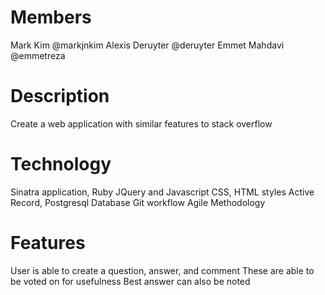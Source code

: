 # Members  
  Mark Kim  @markjnkim
  Alexis Deruyter @deruyter
  Emmet Mahdavi @emmetreza

# Description
  Create a web application with similar features to stack overflow
  
# Technology
  Sinatra application, Ruby 
  JQuery and Javascript
  CSS, HTML styles
  Active Record, Postgresql Database
  Git workflow
  Agile Methodology
  
# Features
  User is able to create a question, answer, and comment
  These are able to be voted on for usefulness
  Best answer can also be noted
